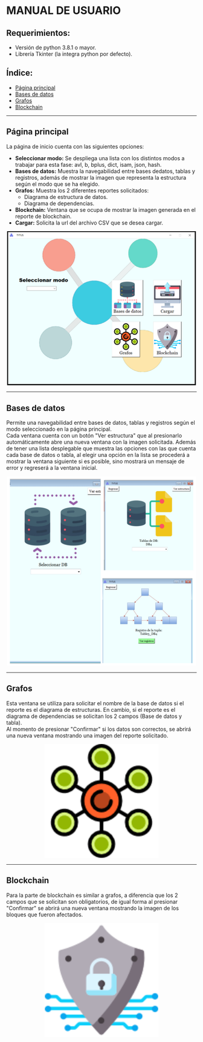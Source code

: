 # MANUAL DE USUARIO

## Requerimientos:

- Versión de python 3.8.1 o mayor.
- Librería Tkinter (la integra python por defecto).


## Índice:

- [Página principal](#página-principal) 
- [Bases de datos](#bases-de-datos)
- [Grafos](#grafos) 
- [Blockchain](#blockchain) 

___

## Página principal

La página de inicio cuenta con las siguientes opciones:

- **Seleccionar modo:** Se despliega una lista con los distintos modos a trabajar para esta fase: avl, b, bplus, dict, isam, json, hash.
- **Bases de datos:** Muestra la navegabilidad entre bases dedatos, tablas y registros, además de mostrar la imagen que representa la estructura según el modo que se ha elegido.
- **Grafos:** Muestra los 2 diferentes reportes solicitados: 
    - Diagrama de estructura de datos.
    - Diagrama de dependencias.
- **Blockchain:** Ventana que se ocupa de mostrar la imagen generada en el reporte de blockchain.
- **Cargar:** Solicita la url del archivo CSV que se desea cargar.

<p align="center">
  <img src="images/principal.png" width="500" alt="TytusDB Architecture">
</p>

___

## Bases de datos
Permite una navegabilidad entre bases de datos, tablas y registros según el modo seleccionado en la página principal. <br> 
Cada ventana cuenta con un botón "Ver estructura" que al presionarlo automáticamente abre una nueva ventana con la imagen solicitada. Además de tener una lista desplegable que muestra las opciones con las que cuenta cada base de datos o tabla, al elegir una opción en la lista se procederá a mostrar la ventana siguiente si es posible, sino mostrará un mensaje de error y regreserá a la ventana inicial.


<p align="center">
  <img src="images/bases.png" width="500" alt="TytusDB Architecture">
</p>

___
## Grafos
Esta ventana se utiliza para solicitar el nombre de la base de datos si el reporte es el diagrama de estructuras. En cambio, si el reporte es el diagrama de dependencias se solicitan los 2 campos (Base de datos y tabla). <br>
Al momento de presionar "Confirmar" si los datos son correctos, se abrirá una nueva ventana mostrando una imagen del reporte solicitado.

<p align="center">
  <img src="images/grafos.png" width="300" alt="TytusDB Architecture">
</p>

___
## Blockchain
Para la parte de blockchain es similar a grafos, a diferencia que los 2 campos que se solicitan son obligatorios, de igual forma al presionar "Confirmar" se abrirá una nueva ventana mostrando la imagen de los bloques que fueron afectados.

<p align="center">
  <img src="images/blockchain.png" width="300" alt="TytusDB Architecture">
</p>
